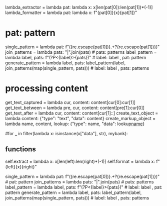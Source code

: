 lambda_extractor = lambda pat: lambda x: x[len(pat[0]):len(pat[1])*(-1)]
lambda_formatter = lambda pat: lambda x: f"{pat[0]}{x}{pat[1]}"

# pat: pattern <tuple>
single_pattern = lambda pat: f"({re.escape(pat[0])}.+?{re.escape(pat[1])})" 
join_patterns = lambda pats: "|".join(pats) # pats: patterns <list>
label_pattern = lambda label, pats: f"(?P<{label}>{pats})" # label: label <string>, pat: pattern <tuple>
generate_pattern = lambda label, pats: label_pattern(label, join_patterns(map(single_pattern, pats))) # label: label <string>, pats: patterns <list>

# processing content
get_text_captured = lambda cur, content: content[cur[0]:cur[1]]
get_text_between = lambda pre, cur, content: content[pre[1]:cur[0]]
get_text_after = lambda cur, content: content[cur[1]::]
create_text_object = lambda content: {"type": "text", "data": content}
create_markup_object = lambda name, content, lookup: {"type": name, "data": lookup[name](content)}


#for _ in filter(lambda x: isinstance(x["data"], str), mybank):


## functions
self.extract = lambda x: x[len(left):len(right)*(-1)]
self.format = lambda x: f"{left}{x}{right}"
        
        
single_pattern = lambda pat: f"({re.escape(pat[0])}.+?{re.escape(pat[1])})" # pat: pattern <tuple>
join_patterns = lambda pats: "|".join(pats) # pats: patterns <list>
label_pattern = lambda label, pats: f"(?P<{label}>{pats})" # label: label <string>, pat: pattern <tuple>
generate_pattern = lambda label, pats: label_pattern(label, join_patterns(map(single_pattern, pats))) # label: label <string>, pats: patterns <list>
